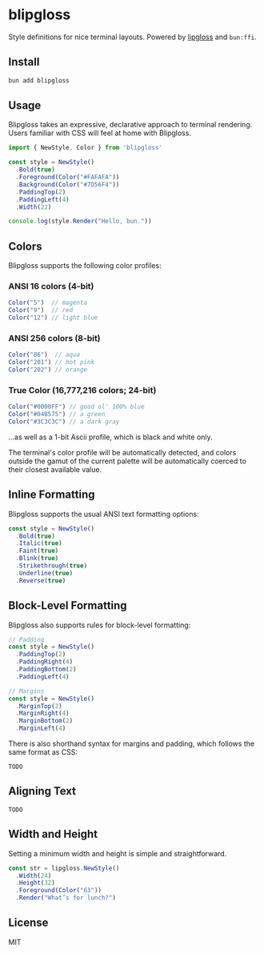 # blipgloss

Style definitions for nice terminal layouts. Powered by [lipgloss](https://github.com/charmbracelet/lipgloss) and `bun:ffi`.

## Install

```bash
bun add blipgloss
```

## Usage

Blipgloss takes an expressive, declarative approach to terminal rendering. Users familiar with CSS will feel at home with Blipgloss.

```ts
import { NewStyle, Color } from 'blipgloss'

const style = NewStyle()
  .Bold(true)
  .Foreground(Color("#FAFAFA"))
  .Background(Color("#7D56F4"))
  .PaddingTop(2)
  .PaddingLeft(4)
  .Width(22)

console.log(style.Render("Hello, bun."))
```

## Colors

Blipgloss supports the following color profiles:

### ANSI 16 colors (4-bit)

```js
Color("5")  // magenta
Color("9")  // red
Color("12") // light blue
```

### ANSI 256 colors (8-bit)

```js
Color("86")  // aqua
Color("201") // hot pink
Color("202") // orange
```

### True Color (16,777,216 colors; 24-bit)

```js
Color("#0000FF") // good ol' 100% blue
Color("#04B575") // a green
Color("#3C3C3C") // a dark gray
```

...as well as a 1-bit Ascii profile, which is black and white only.

The terminal's color profile will be automatically detected, and colors outside the gamut of the current palette will be automatically coerced to their closest available value.

## Inline Formatting

Blipgloss supports the usual ANSI text formatting options:

```js
const style = NewStyle()
  .Bold(true)
  .Italic(true)
  .Faint(true)
  .Blink(true)
  .Strikethrough(true)
  .Underline(true)
  .Reverse(true)
```

## Block-Level Formatting

Blipgloss also supports rules for block-level formatting:

```js
// Padding
const style = NewStyle()
  .PaddingTop(2)
  .PaddingRight(4)
  .PaddingBottom(2)
  .PaddingLeft(4)

// Margins
const style = NewStyle()
  .MarginTop(2)
  .MarginRight(4)
  .MarginBottom(2)
  .MarginLeft(4)
```

There is also shorthand syntax for margins and padding, which follows the same format as CSS:

`TODO`

## Aligning Text

`TODO`

## Width and Height

Setting a minimum width and height is simple and straightforward.

```js
const str = lipgloss.NewStyle()
  .Width(24)
  .Height(32)
  .Foreground(Color("63"))
  .Render("What’s for lunch?")
```

## License

MIT
